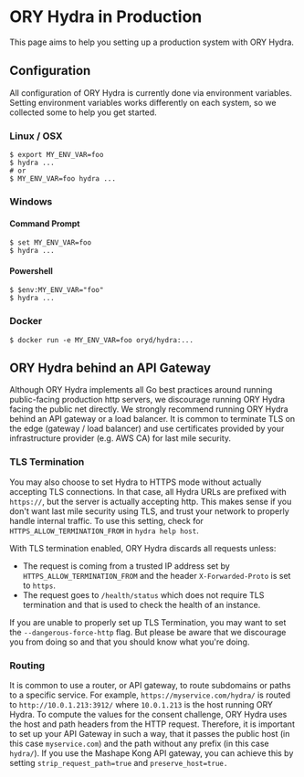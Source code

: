 # ORY Hydra in Production

This page aims to help you setting up a production system with ORY Hydra.

<!-- toc -->

## Configuration

All configuration of ORY Hydra is currently done via environment variables.
Setting environment variables works differently on each system, so we collected
some to help you get started.

### Linux / OSX

```
$ export MY_ENV_VAR=foo
$ hydra ...
# or
$ MY_ENV_VAR=foo hydra ...
```

### Windows

#### Command Prompt

```
$ set MY_ENV_VAR=foo
$ hydra ...
```

#### Powershell

```
$ $env:MY_ENV_VAR="foo"
$ hydra ...
```

### Docker

```
$ docker run -e MY_ENV_VAR=foo oryd/hydra:...
```

## ORY Hydra behind an API Gateway

Although ORY Hydra implements all Go best practices around running public-facing
production http servers, we discourage running ORY Hydra facing the public net
directly. We strongly recommend running ORY Hydra behind an API gateway or a
load balancer. It is common to terminate TLS on the edge (gateway / load
balancer) and use certificates provided by your infrastructure provider (e.g.
AWS CA) for last mile security.

### TLS Termination

You may also choose to set Hydra to HTTPS mode without actually accepting TLS
connections. In that case, all Hydra URLs are prefixed with `https://`, but the
server is actually accepting http. This makes sense if you don't want last mile
security using TLS, and trust your network to properly handle internal traffic.
To use this setting, check for `HTTPS_ALLOW_TERMINATION_FROM` in
`hydra help host`.

With TLS termination enabled, ORY Hydra discards all requests unless:

- The request is coming from a trusted IP address set by
  `HTTPS_ALLOW_TERMINATION_FROM` and the header `X-Forwarded-Proto` is set to
  `https`.
- The request goes to `/health/status` which does not require TLS termination
  and that is used to check the health of an instance.

If you are unable to properly set up TLS Termination, you may want to set the
`--dangerous-force-http` flag. But please be aware that we discourage you from
doing so and that you should know what you're doing.

### Routing

It is common to use a router, or API gateway, to route subdomains or paths to a
specific service. For example, `https://myservice.com/hydra/` is routed to
`http://10.0.1.213:3912/` where `10.0.1.213` is the host running ORY Hydra. To
compute the values for the consent challenge, ORY Hydra uses the host and path
headers from the HTTP request. Therefore, it is important to set up your API
Gateway in such a way, that it passes the public host (in this case
`myservice.com`) and the path without any prefix (in this case `hydra/`). If you
use the Mashape Kong API gateway, you can achieve this by setting
`strip_request_path=true` and `preserve_host=true.`
